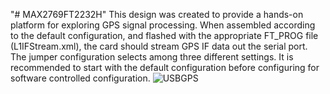 "# MAX2769FT2232H" 
This design was created to provide a hands-on platform for exploring GPS signal processing. When assembled according to the default configuration, and flashed with the appropriate FT_PROG file (L1IFStream.xml), the card should stream GPS IF data out the serial port. The jumper configuration selects among three different settings. It is recommended to start with the default configuration before configuring for software controlled configuration.
![USBGPS](https://github.com/WKyleGilbertson/MAX2769FT2232H/assets/17881327/383d1147-0381-4d93-a4c6-8234e5fd78eb)
